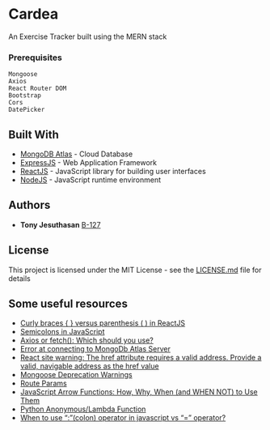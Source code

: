 # Cardea
An Exercise Tracker built using the MERN stack

### Prerequisites

```
Mongoose
Axios
React Router DOM
Bootstrap
Cors
DatePicker
```


## Built With

* [MongoDB Atlas](https://www.mongodb.com/cloud/atlas) - Cloud Database
* [ExpressJS](https://expressjs.com/) - Web Application Framework
* [ReactJS](https://reactjs.org/) - JavaScript library for building user interfaces
* [NodeJS](https://nodejs.org/en/) - JavaScript runtime environment

## Authors

* **Tony Jesuthasan** [B-127](https://github.com/B-127)

## License

This project is licensed under the MIT License - see the [LICENSE.md](https://github.com/B-127/Cardea/blob/master/LICENSE) file for details

## Some useful resources

* [Curly braces { } versus parenthesis ( ) in ReactJS](https://medium.com/@leannezhang/curly-braces-versus-parenthesis-in-reactjs-4d3ffd33128f)
* [Semicolons in JavaScript](https://flaviocopes.com/javascript-automatic-semicolon-insertion/)
* [Axios or fetch(): Which should you use?](https://blog.logrocket.com/axios-or-fetch-api/)
* [Error at connecting to MongoDb Atlas Server](https://stackoverflow.com/questions/49894913/error-at-connecting-to-mongodb-atlas-server)
* [React site warning: The href attribute requires a valid address. Provide a valid, navigable address as the href value](https://stackoverflow.com/questions/52801051/react-site-warning-the-href-attribute-requires-a-valid-address-provide-a-valid)
* [Mongoose Deprecation Warnings](https://mongoosejs.com/docs/deprecations.html)
* [Route Params](https://scotch.io/courses/using-react-router-4/route-params)
* [JavaScript Arrow Functions: How, Why, When (and WHEN NOT) to Use Them](https://zendev.com/2018/10/01/javascript-arrow-functions-how-why-when.html)
* [Python Anonymous/Lambda Function](https://www.programiz.com/python-programming/anonymous-function)
* [When to use “:”(colon) operator in javascript vs “=” operator?](https://stackoverflow.com/questions/44092238/when-to-use-colon-operator-in-javascript-vs-operator)
